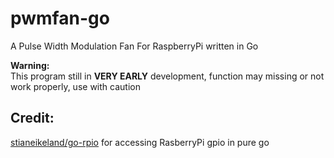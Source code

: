 # pwmfan-go
A Pulse Width Modulation Fan For RaspberryPi written in Go

**Warning:**  
This program still in **VERY EARLY** development, function may missing or not work properly, use with caution  

## **Credit:**
[stianeikeland/go-rpio](https://github.com/stianeikeland/go-rpio) for accessing RasberryPi gpio in pure go
